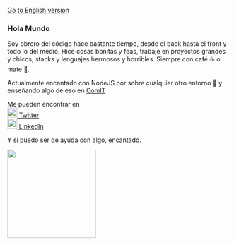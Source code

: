 [Go to English version](README_en.md)

### Hola Mundo

Soy obrero del código hace bastante tiempo, desde el back hasta el front y todo lo del medio. Hice cosas bonitas y feas, trabajé en proyectos grandes y chicos, stacks y lenguajes hermosos y horribles. Siempre con café ☕ o mate 🧉.

Actualmente encantado con NodeJS por sobre cualquier otro entorno 💚 y enseñando algo de eso en [ComIT](https://www.comunidadit.org/)

Me pueden encontrar en <br>
<a href="https://twitter.com/RicardoSegretin">
<img alt="Twitter Ricardo Segretin" width="22px" src="https://icongr.am/fontawesome/twitter.svg?size=128&color=70c8ff" /> Twitter
</a>
<br>
<a href="https://www.linkedin.com/in/ricardosegretin/">
<img alt="LinkedIn Ricardo Segretin" width="22px" src="https://icongr.am/fontawesome/linkedin.svg?size=128&color=70c8ff" /> LinkedIn
</a>

Y si puedo ser de ayuda con algo, encantado.

<img height="200em" src="https://github-readme-stats.vercel.app/api/top-langs/?username=seba-pitra&layout=compact&langs_count=7&theme=dark"/>
